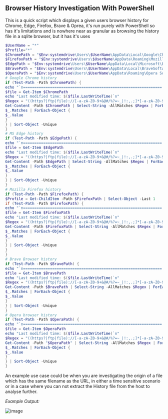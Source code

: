 ## Browser History Investigation With PowerShell

This is a quick script which displays a given users browser history for Chrome, Edge, Firefox, Brave & Oprea, it's run purely with PowerShell so has it's limitations and is nowhere near as granular as browsing the history file in a sqlite browser, but it has it's uses

```powershell
$UserName = "*"
$Profile="*"
$ChromePath = "$Env:systemdrive\Users\$UserName\AppData\Local\Google\Chrome\User Data\$Profile\History"
$FirefoxPath = "$Env:systemdrive\Users\$UserName\AppData\Roaming\Mozilla\Firefox\Profiles\$Profile\places.sqlite"
$EdgePath = "$Env:systemdrive\Users\$UserName\AppData\Local\Microsoft\Edge\User Data\$Profile\History"
$BravePath = "$Env:systemdrive\Users\$UserName\AppData\Local\BraveSoftware\Brave-Browser\User Data\$Profile\History"
$OperaPath = "$Env:systemdrive\Users\$UserName\AppData\Roaming\Opera Software\Opera Stable\$Profile\History"
# Google Chrome history
if (Test-Path -Path $ChromePath) {
echo "`n============================================================== Google Chrome History ==============================================================`n"
$file = Get-Item $ChromePath
echo "Last modified time: $($file.LastWriteTime)`n"
$Regex = "((https?|ftp|file)://[-a-zA-Z0-9+&@#/%?=~_|!:,.;]*[-a-zA-Z0-9+&@#/%=~_|])"
Get-Content -Path $ChromePath | Select-String -AllMatches $Regex | ForEach-Object {
$_.Matches | ForEach-Object {
$_.Value
}
} | Sort-Object -Unique
}
# MS Edge history
if (Test-Path -Path $EdgePath) {
echo "`n============================================================== Microsoft Edge History ==============================================================`n"
$file = Get-Item $EdgePath
echo "Last modified time: $($file.LastWriteTime)`n"
$Regex = "((https?|ftp|file)://[-a-zA-Z0-9+&@#/%?=~_|!:,.;]*[-a-zA-Z0-9+&@#/%=~_|])"
Get-Content -Path $EdgePath | Select-String -AllMatches $Regex | ForEach-Object {
$_.Matches | ForEach-Object {
$_.Value
}
} | Sort-Object -Unique
}
# Mozilla Firefox history
if (Test-Path -Path $FirefoxPath) {
$Profile = Get-ChildItem -Path $FirefoxPath | Select-Object -Last 1
if (Test-Path -Path $FirefoxPath) {
echo "`n============================================================== Mozilla Firefox History ==============================================================`n"
$file = Get-Item $FirefoxPath
echo "Last modified time: $($file.LastWriteTime)`n"
$Regex = "((https?|ftp|file)://[-a-zA-Z0-9+&@#/%?=~_|!:,.;]*[-a-zA-Z0-9+&@#/%=~_|])"
Get-Content -Path $FirefoxPath | Select-String -AllMatches $Regex | ForEach-Object {
$_.Matches | ForEach-Object {
$_.Value
}
} | Sort-Object -Unique
}
}
# Brave Browser history
if (Test-Path -Path $BravePath) {
echo "`n============================================================== Brave History ==============================================================`n"
$file = Get-Item $BravePath
echo "Last modified time: $($file.LastWriteTime)`n"
$Regex = "((https?|ftp|file)://[-a-zA-Z0-9+&@#/%?=~_|!:,.;]*[-a-zA-Z0-9+&@#/%=~_|])"
Get-Content -Path $BravePath | Select-String -AllMatches $Regex | ForEach-Object {
$_.Matches | ForEach-Object {
$_.Value
}
} | Sort-Object -Unique
}
# Opera browser history
if (Test-Path -Path $OperaPath) {
echo "`n============================================================== Opera History ==============================================================`n"
$file = Get-Item $OperaPath
echo "Last modified time: $($file.LastWriteTime)`n"
$Regex = "((https?|ftp|file)://[-a-zA-Z0-9+&@#/%?=~_|!:,.;]*[-a-zA-Z0-9+&@#/%=~_|])"
Get-Content -Path "$OperaPath" | Select-String -AllMatches $Regex | ForEach-Object {
$_.Matches | ForEach-Object {
$_.Value
}
} | Sort-Object -Unique
}
```


An example use case could be when you are investigating the origin of a file which has the same filename as the URL, in either a time sensitive scenario or in a case where you can not extract the History file from the host to analyse further.

_Example Output:_

![image](https://github.com/MZHeader/MZHeader.github.io/assets/151963631/e066de39-6e92-4a7f-834d-9f0b7baa0622)







